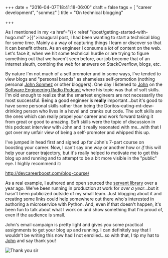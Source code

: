 +++
date = "2016-04-07T18:41:18-06:00"
draft = false
tags = [
    "career development",
    "sonmez"
]
title = "On technical blogging"

+++

As I mentioned in my <a href="{{< relref "/post/getting-started-with-hugo.md" >}}">inaugural post</a>, I had been wanting to start a technical blog for some time.
Mainly a a way of capturing things I learn or discover so that it can benefit others. As an
engineer I consume a *lot* of content on the web. Let's face it, when we hit some technical hurdle
or are trying to figure something out that we haven't seen before, our job become that of an
internet sleuth, combing the web for answers on StackOverflow, blogs, etc.

By nature I'm not much of a self promoter and in some ways, I've tended to view blogs and "personal
brands" as shameless self-promotion (nothing personal [John Sonmez](http://simpleprogrammer.com) or
other bloggers).
One day I listened to [John](http://simpleprogrammer.com) on the [Software Engineering
Radio Podcast](http://www.se-radio.net/2015/12/se-radio-episode-245-john-sonmez-on-marketing-yourself-and-managing-your-career/)
where his topic was that of soft skills. I'm old enough to realize that the smartest engineers
are not necessarily the most successful. Being a good engineer is **really** important...but it's
good to have some personal skills rather than being the Doritos-eating-mt-dew-drinking person who
lives in a hovel and cranks out code. The soft skills are the ones which can really propel your
career and work forward taking it from great or good to amazing. Soft skills were the topic of
discussion in this podcast interview with John and it really resonated with me...with that I got
over my unfair view of being a self-promoter and whipped this up.

I've jumped in head first and signed up for John's 7-part course on boosting your career. Now, I
can't say one way or another how or *if* this will help your career trajectory, but it's really
helped to motivate me to get this blog up and running and to attempt to be a bit more visible in
the "public" eye. I highly recommend it:

http://devcareerboost.com/blog-course/

As a real example, I authored and open sourced the [servant
library](https://github.com/clearcare/servant) over a year ago. We've been running in production at
work for *over a year*...but it hasn't been publicized outside of my small team. Just blogging
about it and creating some links could help somewhere out there who's interested in authoring a
microservice with Python. And, even if that doesn't happen, it's been fun to talk about what I work
on and show something that I'm proud of, even if the audience is small.

John's email campaign is pretty light and gives you some practical assignments to get your blog up and
running. I can definitely say that I wouldn't be writing this now had I not enrolled...so with
that, I tip my hat to [John](http://simpleprogrammer.com) and say thank you!

<img src="https://media.giphy.com/media/l2JJHgjz1uaEncXew/giphy.gif" title="Thank you sir" ></img>

